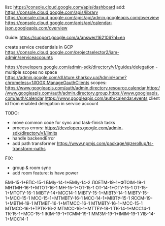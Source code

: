 list: https://console.cloud.google.com/apis/dashboard
add: https://console.cloud.google.com/apis/library
https://console.cloud.google.com/apis/api/admin.googleapis.com/overview
https://console.cloud.google.com/apis/api/calendar-json.googleapis.com/overview

Guide: https://support.google.com/a/answer/162106?hl=en

create service credentials in GCP
https://console.cloud.google.com/projectselector2/iam-admin/serviceaccounts

https://developers.google.com/admin-sdk/directory/v1/guides/delegation - multiple scopes no space
https://admin.google.com/dl.kture.kharkov.ua/AdminHome?chromeless=1#OGX:ManageOauthClients
scopes: https://www.googleapis.com/auth/admin.directory.resource.calendar,https://www.googleapis.com/auth/admin.directory.group,https://www.googleapis.com/auth/calendar,https://www.googleapis.com/auth/calendar.events
client id from enabled delegation in service account

TODO:
- move common code for sync and task-finish tasks
- process errors: https://developers.google.com/admin-sdk/directory/v1/limits
- handle backendError
- add path transformer https://www.npmjs.com/package/@zerollup/ts-transform-paths

FIX:
- group & room sync
- add room feature: is have power

БМІ-15-1+ЕПС-15-1
БМІу-14-1+БМІу-14-2
ЛОЕТМ-19-1+ФТОІМ-19-1
МНТМН-16-1+МТОТ-16-1
МН-15-1+ОТ-15-1
ОТ-14-1+ОТУ-15-1
ОТ-15-1+МТОТУ-16-1
МІВТУ-14+МСС14-1
МІВТУ-15-1+МІВТУ-14-1
МІВТУ-15-1+МСС-15-1
МСС-15-1+МТМВТУ-16-1
МСС-14-1+МІВТУ-15-1
ЯССМ-19-1+МВТМ-19-1
МТМВТ-16-1+МТМСС-16-1
МТМВТУ-16-1+МСС-15-1
МТМСС-16-1+ТРТК-16-2
МТМСС-16-1+МТТЕУ-18-1
ТК-14-1+МСС14-1
ТК-15-1+МСС-15-1
ІКІМ-19-1+ТСММ-19-1
ММЗМ-19-1+ІМІМ-19-1
УІБ-14-1+МСС14-1




